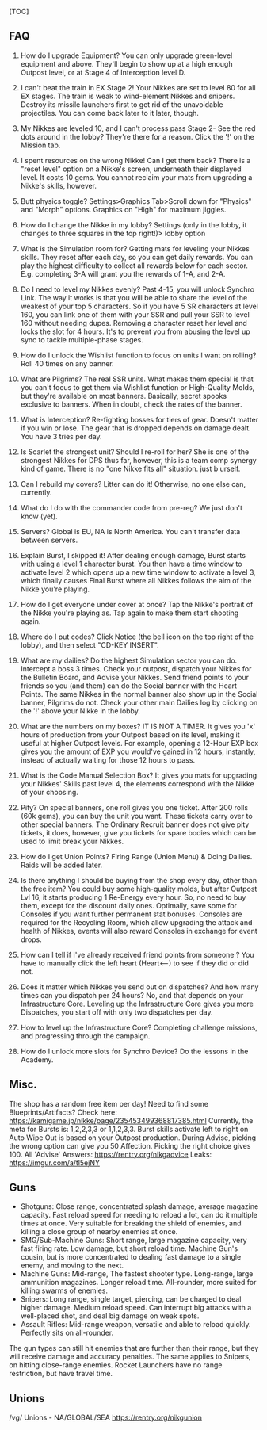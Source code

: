 [TOC]

## FAQ

1. How do I upgrade Equipment?
You can only upgrade green-level equipment and above. They'll begin to show up at a high enough Outpost level, or at Stage 4 of Interception level D.

2. I can't beat the train in EX Stage 2!
Your Nikkes are set to level 80 for all EX stages. The train is weak to wind-element Nikkes and snipers. Destroy its missile launchers first to get rid of the unavoidable projectiles. You can come back later to it later, though.

3. My Nikkes are leveled 10, and I can't process pass Stage 2-
See the red dots around in the lobby? They're there for a reason.
Click the '!' on the Mission tab.

4. I spent resources on the wrong Nikke! Can I get them back?
There is a "reset level" option on a Nikke's screen, underneath their displayed level. It costs 10 gems. You cannot reclaim your mats from upgrading a Nikke's skills, however.

5. Butt physics toggle?
Settings>Graphics Tab>Scroll down for "Physics" and "Morph" options. Graphics on "High" for maximum jiggles.

6. How do I change the Nikke in my lobby?
Settings (only in the lobby, it changes to three squares in the top right!)> lobby option

7. What is the Simulation room for?
Getting mats for leveling your Nikkes skills. They reset after each day, so you can get daily rewards. You can play the highest difficulty to collect all rewards below for each sector. E.g. completing 3-A will grant you the rewards of 1-A, and 2-A.

8. Do I need to level my Nikkes evenly?
Past 4-15, you will unlock Synchro Link.
The way it works is that you will be able to share the level of the weakest of your top 5 characters.
So if you have 5 SR characters at level 160, you can link one of them with your SSR and pull your SSR to level 160 without needing dupes.
Removing a character reset her level and locks the slot for 4 hours. It's to prevent you from abusing the level up sync to tackle multiple-phase stages.

9. How do I unlock the Wishlist function to focus on units I want on rolling?
Roll 40 times on any banner.

10. What are Pilgrims?
The real SSR units. What makes them special is that you can't focus to get them via Wishlist function or High-Quality Molds, but they're available on most banners. Basically, secret spooks exclusive to banners. When in doubt, check the rates of the banner. 

11. What is Interception?
Re-fighting bosses for tiers of gear. Doesn't matter if you win or lose. The gear that is dropped depends on damage dealt. You have 3 tries per day.

12. Is Scarlet the strongest unit? Should I re-roll for her?
She is one of the strongest Nikkes for DPS thus far, however, this is a team comp synergy kind of game. There is no "one Nikke fits all" situation. just b urself.

13. Can I rebuild my covers?
Litter can do it! Otherwise, no one else can, currently.

14. What do I do with the commander code from pre-reg?
We just don't know (yet).

15. Servers?
Global is EU, NA is North America. You can't transfer data between servers.

16. Explain Burst, I skipped it!
After dealing enough damage, Burst starts with using a level 1 character burst. You then have a time window to activate level 2 which opens up a new time window to activate a level 3, which finally causes Final Burst where all Nikkes follows the aim of the Nikke you're playing.

17. How do I get everyone under cover at once?
Tap the Nikke's portrait of the Nikke you're playing as. Tap again to make them start shooting again.

18. Where do I put codes?
Click Notice (the bell icon on the top right of the lobby), and then select "CD-KEY INSERT".

19. What are my dailies?
Do the highest Simulation sector you can do.
Intercept a boss 3 times.
Check your outpost, dispatch your Nikkes for the Bulletin Board, and Advise your Nikkes.
Send friend points to your friends so you (and them) can do the Social banner with the Heart Points. The same Nikkes in the normal banner also show up in the Social banner, Pilgrims do not.
Check your other main Dailies log by clicking on the '!' above your Nikke in the lobby.

20. What are the numbers on my boxes?
IT IS NOT A TIMER. It gives you 'x' hours of production from your Outpost based on its level, making it useful at higher Outpost levels. For example, opening a 12-Hour EXP box gives you the amount of EXP you would've gained in 12 hours, instantly, instead of actually waiting for those 12 hours to pass.

21. What is the Code Manual Selection Box?
It gives you mats for upgrading your Nikkes' Skills past level 4, the elements correspond with the Nikke of your choosing.

22. Pity?
On special banners, one roll gives you one ticket. After 200 rolls (60k gems), you can buy the unit you want. These tickets carry over to other special banners.
The Ordinary Recruit banner does not give pity tickets, it does, however, give you tickets for spare bodies which can be used to limit break your Nikkes.

23. How do I get Union Points?
Firing Range (Union Menu) & Doing Dailies. Raids will be added later.

24. Is there anything I should be buying from the shop every day, other than the free item?
You could buy some high-quality molds, but after Outpost Lvl 16, it starts producing 1 Re-Energy every hour. So, no need to buy them, except for the discount daily ones.
Optimally, save some for Consoles if you want further permanent stat bonuses. Consoles are required for the Recycling Room, which allow upgrading the attack and health of Nikkes, events will also reward Consoles in exchange for event drops.

25. How can I tell if I've already received friend points from someone ?
You have to manually click the left heart (Heart<—) to see if they did or did not.

26. Does it matter which Nikkes you send out on dispatches? And how many times can you dispatch per 24 hours?
No, and that depends on your Infrastructure Core. Leveling up the Infrastructure Core gives you more Dispatches, you start off with only two dispatches per day.

27. How to level up the Infrastructure Core?
Completing challenge missions, and progressing through the campaign.

28. How do I unlock more slots for Synchro Device?
Do the lessons in the Academy.


## Misc.

The shop has a random free item per day!
Need to find some Blueprints/Artifacts? Check here: https://kamigame.jp/nikke/page/235453499368817385.html
Currently, the meta for Bursts is: 1,2,2,3,3 or 1,1,2,3,3.
Burst skills activate left to right on Auto
Wipe Out is based on your Outpost production.
During Advise, picking the wrong option can give you 50 Affection. Picking the right choice gives 100.
All 'Advise' Answers: https://rentry.org/nikgadvice
Leaks: https://imgur.com/a/tl5ejNY

## Guns

- Shotguns: Close range, concentrated splash damage, average magazine capacity. Fast reload speed for needing to reload a lot, can do it multiple times at once. Very suitable for breaking the shield of enemies, and killing a close group of nearby enemies at once.
- SMG/Sub-Machine Guns: Short range, large magazine capacity, very fast firing rate. Low damage, but short reload time. Machine Gun's cousin, but is more concentrated to dealing fast damage to a single enemy, and moving to the next.
- Machine Guns: Mid-range, The fastest shooter type. Long-range, large ammunition magazines. Longer reload time. All-rounder, more suited for killing swarms of enemies.
- Snipers: Long range, single target, piercing, can be charged to deal higher damage. Medium reload speed. Can interrupt big attacks with a well-placed shot, and deal big damage on weak spots.
- Assault Rifles: Mid-range weapon, versatile and able to reload quickly. Perfectly sits on all-rounder.

The gun types can still hit enemies that are further than their range, but they will receive damage and accuracy penalties. The same applies to Snipers, on hitting close-range enemies.
Rocket Launchers have no range restriction, but have travel time.

## Unions

/vg/ Unions - NA/GLOBAL/SEA
https://rentry.org/nikgunion